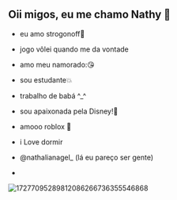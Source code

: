 ## Oii migos, eu me chamo Nathy 👋 ##
- eu amo strogonoff🤩
- jogo vôlei quando me da vontade 
- amo meu namorado:😘
- sou estudante💥
- trabalho de babá ^_^
- sou apaixonada pela Disney!💞
- amooo roblox 🫶
- i Love dormir 
- @nathalianagel_ (lá eu pareço ser gente)

- 
![17277095289812086266736355546868](https://github.com/user-attachments/assets/e09775bc-4563-46b1-83c1-25a7e180d959)
